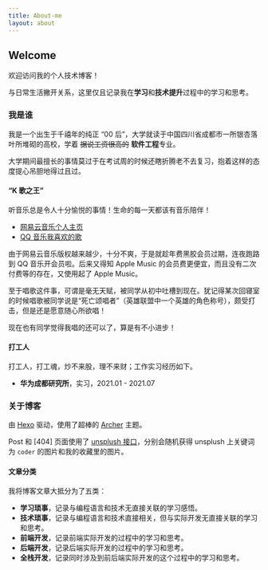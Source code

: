 ```yaml
---
title: About-me
layout: about
---
```

## Welcome

欢迎访问我的个人技术博客！

与日常生活撇开关系，这里仅且记录我在**学习**和**技术提升**过程中的学习和思考。

### 我是谁

我是一个出生于千禧年的纯正 “00 后”，大学就读于中国四川省成都市一所银杏落叶所堆砌的高校，学着 ~~据说工资很高的~~ **软件工程**专业。

大学期间最擅长的事情莫过于在考试周的时候还瞎折腾老不去复习，抱着这样的态度提心吊胆地得过且过。

#### “K 歌之王”

听音乐总是令人十分愉悦的事情！生命的每一天都该有音乐陪伴！

- [网易云音乐个人主页](https://music.163.com/#/user/home?id=261856338)
- [QQ 音乐我喜欢的歌](https://y.qq.com/n/yqq/playlist/1204219211.html)

由于网易云音乐版权越来越少，十分不爽，于是就趁年费黑胶会员过期，连夜跑路到 QQ 音乐开会员啦。后来又得知 Apple Music 的会员费更便宜，而且没有二次付费等的存在，又使用起了 Apple Music。

至于唱歌这件事，可谓是毫无天赋，被同学从初中吐槽到现在。犹记得某次回寝室的时候唱歌被同学说是“死亡颂唱者”（英雄联盟中一个英雄的角色称号），颇受打击，但是还是愿意随心所欲唱！

现在也有同学觉得我唱的还可以了，算是有不小进步！

#### 打工人

打工人，打工魂，炒不来股，理不来财；工作实习经历如下。

- **华为成都研究所**，实习，2021.01 - 2021.07

### 关于博客

由 [Hexo](https://hexo.io) 驱动，使用了超棒的 [Archer](https://github.com/fi3ework/hexo-theme-archer) 主题。

Post 和 [404] 页面使用了 [unsplush 接口](https://source.unsplash.com/)，分别会随机获得 unsplush 上关键词为 `coder` 的图片和我的收藏里的图片。

#### 文章分类

我将博客文章大抵分为了五类：

- **学习琐事**，记录与编程语言和技术无直接关联的学习感悟。
- **技术琐事**，记录与编程语言和技术直接相关，但与实际开发无直接关联的学习和思考。
- **前端开发**，记录前端实际开发的过程中的学习和思考。
- **后端开发**，记录后端实际开发的过程中的学习和思考。
- **全栈开发**，记录同时涉及到前后端实际开发的这个过程中的学习和思考。
